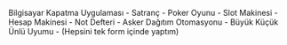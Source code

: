 Bilgisayar Kapatma Uygulaması -
Satranç -
Poker Oyunu -
Slot Makinesi -
Hesap Makinesi -
Not Defteri -
Asker Dağıtım Otomasyonu -
Büyük Küçük Ünlü Uyumu -
(Hepsini tek form içinde yaptım)
